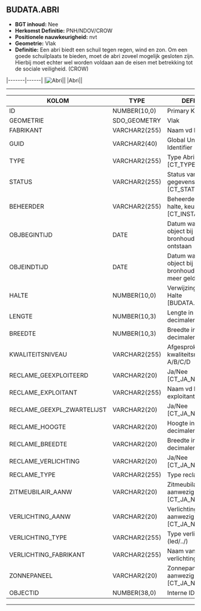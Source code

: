 ﻿## BUDATA.ABRI


* __BGT inhoud:__ Nee
* __Herkomst Definitie:__ PNH/NDOV/CROW
* __Positionele nauwkeurigheid:__ nvt
* __Geometrie:__ Vlak
* __Definitie:__ Een abri biedt een schuil tegen regen, wind en zon. Om een goede schuilplaats te bieden, moet de abri zoveel mogelijk gesloten zijn. Hierbij moet echter wel worden voldaan aan de eisen met betrekking tot de sociale veiligheid. (CROW)

|-------|------|
|![Abri](objectbladen\9_HOV\abri.jpg)||
|Abri||

***

|KOLOM                           	|TYPE          	|DEFINITIE|
|------                          	|----          	|-----    |
|ID                              	|NUMBER(10,0)  	|Primary Key|
|GEOMETRIE                       	|SDO_GEOMETRY  	|Vlak|
|FABRIKANT                       	|VARCHAR2(255) 	|Naam vd Fabrikant|
|GUID                            	|VARCHAR2(40)  	|Global Unique Identifier|
|TYPE                            	|VARCHAR2(255) 	|Type Abri [CT_TYPE_ABRI]|
|STATUS                          	|VARCHAR2(255) 	|Status van de gegevens, keuzelijst [CT_STATUS]|
|BEHEERDER                       	|VARCHAR2(255) 	|Beheerder van de halte, keuzelijst [CT_INSTANTIE]|
|OBJBEGINTIJD                    	|DATE          	|Datum waarop het object bij de bronhouder is ontstaan|
|OBJEINDTIJD                     	|DATE          	|Datum waarop het object bij de bronhouder niet meer geldig is|
|HALTE                           	|NUMBER(10,0)  	|Verwijzing naar Halte [BUDATA.HALTE]|
|LENGTE                          	|NUMBER(10,3)  	|Lengte in Meters, 2 decimalen|
|BREEDTE                         	|NUMBER(10,3)  	|Breedte in Meters, 2 decimalen|
|KWALITEITSNIVEAU                	|VARCHAR2(255) 	|Afgesproken kwaliteitsniveau A/B/C/D|
|RECLAME_GEEXPLOITEERD           	|VARCHAR2(20)  	|Ja/Nee [CT_JA_NEE]|
|RECLAME_EXPLOITANT              	|VARCHAR2(255) 	|Naam vd Reclame exploitant|
|RECLAME_GEEXPL_ZWARTELIJST      	|VARCHAR2(20)  	|Ja/Nee [CT_JA_NEE]|
|RECLAME_HOOGTE                  	|VARCHAR2(20)  	|Hoogte in Meters, 2 decimalen|
|RECLAME_BREEDTE                 	|VARCHAR2(20)  	|Breedte in Meters, 2 decimalen|
|RECLAME_VERLICHTING             	|VARCHAR2(20)  	|Ja/Nee [CT_JA_NEE]|
|RECLAME_TYPE                    	|VARCHAR2(255) 	|Type reclame|
|ZITMEUBILAIR_AANW               	|VARCHAR2(20)  	|Zitmeubilair aanwezig Ja/Nee [CT_JA_NEE]|
|VERLICHTING_AANW                	|VARCHAR2(20)  	|Verlichting aanwezig Ja/Nee [CT_JA_NEE]|
|VERLICHTING_TYPE                	|VARCHAR2(255) 	|Type verlichting (led/../)|
|VERLICHTING_FABRIKANT           	|VARCHAR2(255) 	|Naam van de verlichtingsfabrikant|
|ZONNEPANEEL                     	|VARCHAR2(20)  	|Zonnepaneel aanwezig Ja/Nee [CT_JA_NEE]|
|OBJECTID                        	|NUMBER(38,0)  	|Interne ID ArcGIS|

***
